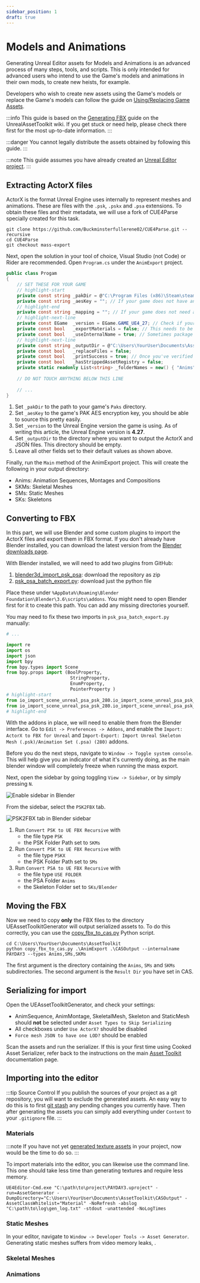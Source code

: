 ```yaml
---
sidebar_position: 1
draft: true
---
```


# Models and Animations

Generating Unreal Editor assets for Models and Animations is an advanced process of many steps, tools, and scripts.
This is only intended for advanced users who intend to use the Game's models and animations in their own mods,
to create new heists, for example.

Developers who wish to create new assets using the Game's models or replace the Game's models
can follow the guide on [Using/Replacing Game Assets](#)<!-- TODO: link -->.


:::info
This guide is based on the [Generating FBX](https://github.com/LongerWarrior/UEAssetToolkitGenerator/wiki/Generating-FBX) guide on the UnrealAssetToolkit wiki.
If you get stuck or need help, please check there first for the most up-to-date information.
:::

:::danger
You cannot legally distribute the assets obtained by following this guide.
:::

:::note
This guide assumes you have already created an [Unreal Editor project](#).
:::

## Extracting ActorX files
ActorX is the format Unreal Engine uses internally to represent meshes and animations.
These are files with the `.psk`, `.pskx` and `.psa` extensions.
To obtain these files and their metadata, we will use a fork of CUE4Parse specially created for this task.

```shell
git clone https://github.com/Buckminsterfullerene02/CUE4Parse.git --recursive
cd CUE4Parse
git checkout mass-export
```

Next, open the solution in your tool of choice, Visual Studio (not Code) or Rider are recommended.
Open `Program.cs` under the `AnimExport` project.

```csharp title="AnimExport/Program.cs"
public class Progam
{
    // SET THESE FOR YOUR GAME
    // highlight-start
    private const string _pakDir = @"C:\Program Files (x86)\Steam\steamapps\common\PAYDAY 3\PAYDAY3\Content\Paks";
    private const string _aesKey = ""; // If your game does not have an AES key, leave this empty
    // highlight-end
    private const string _mapping = ""; // If your game does not need a mappings file, leave this empty
    // highlight-next-line
    private const EGame  _version = EGame.GAME_UE4_27; // Check if your game has a custom version, as some do
    private const bool   _exportMaterials = false; // This needs to be false if generating for CAS+UEAT
    private const bool   _useInternalName = true; // Sometimes package path is not set properly meaning paths are not synced, so if it isn't, set to true
    // highlight-next-line
    private const string _outputDir = @"C:\Users\YourUser\Documents\AssetToolkit\AnimExport";
    private const bool   _replaceFiles = false;
    private const bool   _printSuccess = true; // Once you've verified this works, set this to false to reduce console spam
    private const bool   _hasStrippedAssetRegistry = false; 
    private static readonly List<string> _folderNames = new() { "Anims", "Anims", "Anims", "SKMs", "SMs", "SKs" };
    
    // DO NOT TOUCH ANYTHING BELOW THIS LINE
    
    // ...
}
```
1. Set `_pakDir` to the path to your game's `Paks` directory.
2. Set `_aesKey` to the game's PAK AES encryption key, you should be able to source this pretty easily.
3. Set `_version` to the Unreal Engine version the game is using.
   As of writing this article, the Unreal Engine version is **4.27**.
4. Set `_outputDir` to the directory where you want to output the ActorX and JSON files.
   This directory should be empty.
5. Leave all other fields set to their default values as shown above.

Finally, run the `Main` method of the AnimExport project. This will create the following in your output directory:
- Anims: Animation Sequences, Montages and Compositions
- SKMs: Skeletal Meshes
- SMs: Static Meshes
- SKs: Skeletons

## Converting to FBX
In this part, we will use Blender and some custom plugins to import the ActorX files and export them in FBX format.
If you don't already have Blender installed, you can download the latest version from the [Blender downloads page](https://www.blender.org/download/).

With Blender installed, we will need to add two plugins from GitHub:
1. [blender3d_import_psk_psa](https://github.com/matyalatte/blender3d_import_psk_psa): download the repository as zip
2. [psk_psa_batch_export.py](https://github.com/KaiserM21/HelperScripts/tree/main): download just the python file

Place these under `%AppData%\Roaming\Blender Foundation\Blender\3.6\scripts\addons`.
You might need to open Blender first for it to create this path. You can add any missing directories yourself.

You may need to fix these two imports in `psk_psa_batch_export.py` manually:
```python title="psk_psa_batch_export.py"
# ...

import re
import os
import json
import bpy
from bpy.types import Scene
from bpy.props import (BoolProperty,
                        StringProperty,
                        EnumProperty,
                        PointerProperty )
# highlight-start
from io_import_scene_unreal_psa_psk_280.io_import_scene_unreal_psa_psk_280 import pskimport
from io_import_scene_unreal_psa_psk_280.io_import_scene_unreal_psa_psk_280 import psaimport
# highlight-end
```

With the addons in place, we will need to enable them from the Blender interface.
Go to `Edit -> Preferences -> Addons`,
and enable the `Import: ActorX to FBX for Unreal` and `Import-Export: Import Unreal Skeleton Mesh (.psk)/Animation Set (.psa) (280)` addons.

Before you do the next steps, navigate to `Window -> Toggle system console`.
This will help give you an indicator of what it's currently doing,
as the main blender window will completely freeze when running the mass export.

Next, open the sidebar by going toggling `View -> Sidebar`, or by simply pressing `N`.

![Enable sidebar in Blender](assets/blender_enable_sidebar.png)

From the sidebar, select the `PSK2FBX` tab.

![PSK2FBX tab in Blender sidebar](assets/blender_psk2fbx_tab.png)

1. Run `Convert PSK to UE FBX Recursive` with
   - the file type `PSK`
   - the PSK Folder Path set to `SKMs`
2. Run `Convert PSK to UE FBX Recursive` with
   - the file type `PSKX`
   - the PSK Folder Path set to `SMs`
3. Run `Convert PSA to UE FBX Recursive` with
   - the file type `USE FOLDER`
   - the PSA Folder `Anims`
   - the Skeleton Folder set to `SKs/Blender`

## Moving the FBX
Now we need to copy **only** the FBX files to the directory UEAssetToolkitGenerator will output serialized assets to.
To do this correctly, you can use the [copy_fbx_to_cas.py](https://gist.github.com/florensie/eff2c6e5e3ae7b238832343bf8a2a091) Python script.

```shell
cd C:\Users\YourUser\Documents\AssetToolkit
python copy_fbx_to_cas.py .\AnimExport .\CASOutput --internalname PAYDAY3 --types Anims,SMs,SKMs
```

The first argument is the directory containing the `Anims`, `SMs` and `SKMs` subdirectories.
The second argument is the `Result Dir` you have set in CAS.

## Serializing for import

Open the UEAssetToolkitGenerator, and check your settings:
- AnimSequence, AnimMontage, SkeletalMesh, Skeleton and StaticMesh should **not** be selected under `Asset Types to Skip Serializing`
- All checkboxes under `Use ActorX?` should be disabled
- `Force mesh JSON to have one LOD?` should be enabled

Scan the assets and run the serializer.
If this is your first time using Cooked Asset Serializer,
refer back to the instructions on the main [Asset Toolkit](..) documentation page.

## Importing into the editor
<!-- TODO: guide to downloading and adding AssetGenerator plugin to project -->

:::tip Source Control
If you publish the sources of your project as a git repository, you will want to exclude the generated assets.
An easy way to do this is to first [git stash](https://git-scm.com/docs/git-stash) any pending changes you currently have.
Then after generating the assets you can simply add everything under `Content` to your `.gitignore` file.
:::

### Materials
:::note
If you have not yet [generated texture assets](..#textures) in your project, now would be the time to do so.
:::

To import materials into the editor, you can likewise use the command line.
This one should take less time than generating textures and require less memory.

```shell
UE4Editor-Cmd.exe "C:\path\to\project\PAYDAY3.uproject" -run=AssetGenerator -DumpDirectory="C:\Users\YourUser\Documents\AssetToolkit\CASOutput" -AssetClassWhitelist="Material" -NoRefresh -abslog "C:\path\to\log\gen_log.txt" -stdout -unattended -NoLogTimes
```

### Static Meshes
In your editor, navigate to `Window -> Developer Tools -> Asset Generator`.
Generating static meshes suffers from video memory leaks, . 

### Skeletal Meshes
<!-- TODO -->

### Animations
<!-- TODO -->
